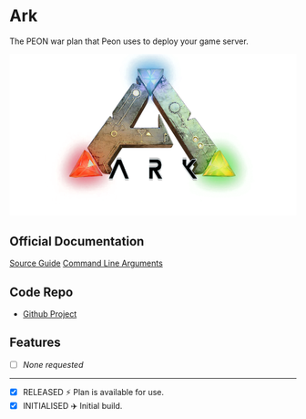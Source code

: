 # Ark

The PEON war plan that Peon uses to deploy your game server.

![Ark](../../images/game-logos/ark.png)

## Official Documentation

[Source Guide](https://ark.fandom.com/wiki/Dedicated_server_setup)
[Command Line Arguments](https://ark.fandom.com/wiki/Server_configuration#Command_line_arguments)

## Code Repo

- [Github Project](https://github.com/the-peon-project/peon-warplans/tree/main/ark)

## Features

- [ ] *None requested*

---

- [x] RELEASED :zap: Plan is available for use.
- [x] INITIALISED :airplane: Initial build.
